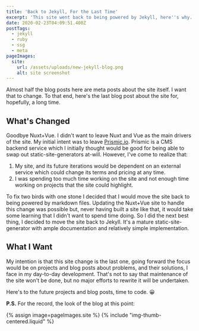 ```yaml
---
title: 'Back to Jekyll, For the Last Time'
excerpt: 'This site went back to being powered by Jekyll, here''s why.'
date: 2020-02-23T04:09:51.400Z
postTags:
  - jekyll
  - ruby
  - ssg
  - meta
pageImages:
  site:
    url: /assets/uploads/new-jekyll-blog.png
    alt: site screenshot
---
```

Almost half the blog posts here are meta posts about the site itself. I want that to change. To that end, here's the last blog post about the site for, hopefully, a long time.

## What's Changed

Goodbye Nuxt+Vue. I didn't want to leave Nuxt and Vue as the main drivers of the site. My initial intent was to leave [Prismic.io](https://prismic.io/). Prismic is a CMS backend service which I initially thought would be good for being able to swap out static-site-generators at-will. However, I've come to realize that:

1. My site, and its future iterations would be dependent on an external service which could change its terms and pricing at any time.
2. I was spending too much time working on the site and not enough time working on projects that the site could highlight.

To fix two birds with one stone I decided that I would move the site back to being powered by markdown files. Updating the Nuxt+Vue site to handle this change was possible but, never having built a site like that, it would take some learning that I didn't want to spend time doing. So I did the next best thing, I decided to move the site back to Jekyll. It's a mature static-site-generator with ample documentation and relatively simple implementation.

## What I Want

My intention is that this site change is the last one, going forward the focus would be on projects and blog posts about problems, and their solutions, I face in my day-to-day development. That's not to say that maintenance of the site won't be done, but no major efforts to rewrite it will be undertaken.

Here's to the future projects and blog posts, time to code.  😀

**P.S.** For the record, the look of the blog at this point:

{% assign image=pageImages.site %}
{% include "img-thumb-centered.liquid" %}
